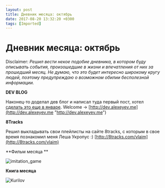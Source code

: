 ```yaml
---
layout: post
title: Дневник месяца: октябрь
date: 2017-08-20 13:32:20 +0300
tags: [Imported]
---
```

# Дневник месяца: октябрь

Disclaimer:
_Решил вести некое подобие дневника, в котором буду описывать события, произошедшие в жизни и впечатления от них за прошедший месяц. Не думаю, что это будет интересно широкому кругу людей, поэтому предупреждаю о возможном обилии бесполезной информации._

**DEV BLOG**

Наконец-то доделал дев блог и написал туда первый пост, хотел [сделать это еще в январе](https://blog.alexeyev.me/2015/02/diary-jan/ "Дневник месяца: январь"). Welcome -> [http://dev.alexeyev.me](http://dev.alexeyev.me "http://dev.alexeyev.me")

**8Tracks**

Решил выкладывать свои плейлисты на сайте 8tracks, c которым в свое время познакомил меня Леша Укропус :) [http://8tracks.com/vlaim](http://8tracks.com/vlaim)

**Фильм месяца **

![imitation_game](https://vlaim.s3.amazonaws.com/uploads/2015/11/imitation_game.jpg)

**Книга месяца**

![Kurilov](https://vlaim.s3.amazonaws.com/uploads/2015/11/Kurilov-760x1024.jpg)